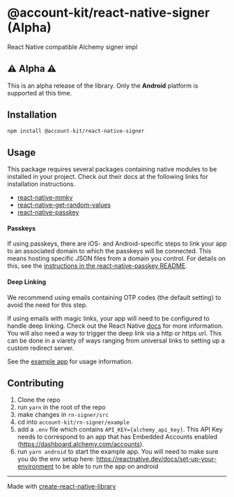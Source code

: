 # @account-kit/react-native-signer (Alpha)

React Native compatible Alchemy signer impl

## ⚠️ Alpha ⚠️

This is an alpha release of the library. Only the **Android** platform is supported at this time.

## Installation

```sh
npm install @account-kit/react-native-signer
```

## Usage

This package requires several packages containing native modules to be installed in your project. Check out their docs at the following links for installation instructions.

- [react-native-mmkv](https://github.com/mrousavy/react-native-mmkv)
- [react-native-get-random-values](https://github.com/LinusU/react-native-get-random-values)
- [react-native-passkey](https://github.com/f-23/react-native-passkey)

#### Passkeys

If using passkeys, there are iOS- and Android-specific steps to link your app to an associated domain to which the passkeys will be connected. This means hosting specific JSON files from a domain you control. For details on this, see the [instructions in the react-native-passkey README](https://github.com/f-23/react-native-passkey?tab=readme-ov-file#configuration).

#### Deep Linking

We recommend using emails containing OTP codes (the default setting) to avoid the need for this step.

If using emails with magic links, your app will need to be configured to handle deep linking. Check out the React Native [docs](https://reactnative.dev/docs/linking#enabling-deep-links) for more information.
You will also need a way to trigger the deep link via a http or https url. This can be done in a viarety of ways ranging from universal links to setting up a custom redirect server.

See the [example app](./example) for usage information.

## Contributing

1. Clone the repo
1. run `yarn` in the root of the repo
1. make changes in `rn-signer/src`
1. cd into `account-kit/rn-signer/example`
1. add a `.env` file which contains `API_KEY={alchemy_api_key}`. This API Key needs to correspond to an app that has Embedded Accounts enabled (https://dashboard.alchemy.com/accounts).
1. run `yarn android` to start the example app. You will need to make sure you do the env setup here: https://reactnative.dev/docs/set-up-your-environment to be able to run the app on android

---

Made with [create-react-native-library](https://github.com/callstack/react-native-builder-bob)
